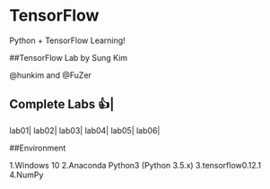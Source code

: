 # TensorFlow
Python + TensorFlow Learning!

##TensorFlow Lab by Sung Kim

@hunkim and @FuZer

Complete Labs :+1:|
--------------
lab01|
lab02|
lab03|
lab04|
lab05|
lab06|

##Environment

1.Windows 10
2.Anaconda Python3 (Python 3.5.x)
3.tensorflow0.12.1
4.NumPy


